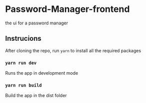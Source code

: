# Password-Manager-frontend
the ui for a password manager

## Instrucions

After cloning the repo, run `yarn` to install all the required packages

### `yarn run dev`

Runs the app in development mode

### `yarn run build`

Build the app in the dist folder
